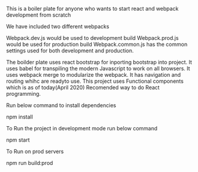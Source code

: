 This is a boiler plate for anyone who wants to start react and webpack development from scratch

We have included two different webpacks

Webpack.dev.js would be used to development build 
Webpack.prod.js would be used for production build
Webpack.common.js has the common settings used for both development and production.

The boilder plate uses react bootstrap for inporting bootstrap into project.
It uses babel for transpiling the modern Javascript to work on all browsers.
It uses webpack merge to modularize the webpack.
It has navigation and routing whihc are readyto use.
This project uses Functional components which is as of today(April 2020) Recomended way to do React programming.

Run below command to install dependencies

npm install

To Run the project in development mode run below command

npm start

To Run on prod servers

npm run build:prod
